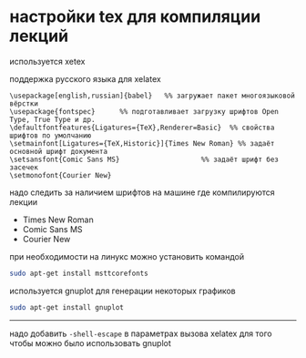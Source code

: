 # настройки tex для компиляции лекций

используется xetex 

поддержкa русского языка для xelatex

```
\usepackage[english,russian]{babel}   %% загружает пакет многоязыковой вёрстки
\usepackage{fontspec}      %% подготавливает загрузку шрифтов Open Type, True Type и др.
\defaultfontfeatures{Ligatures={TeX},Renderer=Basic}  %% свойства шрифтов по умолчанию
\setmainfont[Ligatures={TeX,Historic}]{Times New Roman} %% задаёт основной шрифт документа
\setsansfont{Comic Sans MS}                    %% задаёт шрифт без засечек
\setmonofont{Courier New}
```



надо следить за наличием шрифтов на машине где компилируются лекции 
- Times New Roman
- Comic Sans MS
- Courier New

при необходимости на линукс можно установить командой 

```bash
sudo apt-get install msttcorefonts
```

используется gnuplot для генерации некоторых графиков

```bash
sudo apt-get install gnuplot
```

---

надо добавить `-shell-escape` в параметрах вызова xelatex для того чтобы можно было использовать gnuplot
